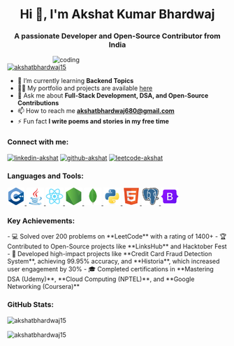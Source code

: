 <h1 align="center">Hi 👋, I'm Akshat Kumar Bhardwaj</h1>                           
<h3 align="center">A passionate Developer and Open-Source Contributor from India</h3>                                       
<img align="right" alt="coding" width="400"  src="https://cdn.dribbble.com/users/1162077/screenshots/3848914/programmer.gif">                                                                                
                              
<p align="left"> <a href="https://github.com/ryo-ma/github-profile-trophy"><img src="https://github-profile-trophy.vercel.app/?username=akshatbhardwaj15" alt="akshatbhardwaj15" /></a> </p>
                                                                                                          
- 🌱 I’m currently learning **Backend Topics**                                                                                                                                             
- 👨‍💻 My portfolio and projects are available [here](https://github.com/Akshatbhardwaj15)                                                                                                                                                                                                                                              
- 💬 Ask me about **Full-Stack Development, DSA, and Open-Source Contributions**                                      
- 📫 How to reach me **akshatbhardwaj680@gmail.com**                                                                                                                                                                                          
- ⚡ Fun fact **I write poems and stories in my free time**                                                                                

<h3 align="left">Connect with me:</h3>
<p align="left">
<a         href="https://www.linkedin.com/in/akshatbhardwaj15/" target="blank"><img align="center" src="https://raw.githubusercontent.com/rahuldkjain/github-profile-readme-generator/master/src/images/icons/Social/linked-in-alt.svg" alt="linkedin-akshat" height="30" width="40" /></a>
<a href="https://github.com/Akshatbhardwaj15" target="blank"><img align="center" src="https://cdn-icons-png.flaticon.com/512/25/25231.png" alt="github-akshat" height="30" width="40" /></a>
<a href="https://leetcode.com/Akshatbhardwaj15/" target="blank"><img align="center" src="https://raw.githubusercontent.com/rahuldkjain/github-profile-readme-generator/master/src/images/icons/Social/leet-code.svg" alt="leetcode-akshat" height="30" width="40" /></a>
</p>

<h3 align="left">Languages and Tools:</h3>
<p align="left"> 
<a href="https://www.cplusplus.com/" target="_blank"> <img src="https://raw.githubusercontent.com/devicons/devicon/master/icons/cplusplus/cplusplus-original.svg" alt="cplusplus" width="40" height="40"/> </a> 
<a href="https://www.java.com/" target="_blank"> <img src="https://raw.githubusercontent.com/devicons/devicon/master/icons/java/java-original.svg" alt="java" width="40" height="40"/> </a>
<a href="https://react.dev/" target="_blank"> <img src="https://raw.githubusercontent.com/devicons/devicon/master/icons/react/react-original.svg" alt="react" width="40" height="40"/> </a> 
<a href="https://nodejs.org/" target="_blank"> <img src="https://raw.githubusercontent.com/devicons/devicon/master/icons/nodejs/nodejs-original.svg" alt="nodejs" width="40" height="40"/> </a>
<a href="https://www.mongodb.com/" target="_blank"> <img src="https://raw.githubusercontent.com/devicons/devicon/master/icons/mongodb/mongodb-original.svg" alt="mongodb" width="40" height="40"/> </a>
<a href="https://www.python.org/" target="_blank"> <img src="https://raw.githubusercontent.com/devicons/devicon/master/icons/python/python-original.svg" alt="python" width="40" height="40"/> </a> 
<a href="https://www.w3.org/html/" target="_blank"> <img src="https://raw.githubusercontent.com/devicons/devicon/master/icons/html5/html5-original.svg" alt="html" width="40" height="40"/> </a>
<a href="https://www.postgresql.org/" target="_blank"> <img    src="https://raw.githubusercontent.com/devicons/devicon/master/icons/postgresql/postgresql-original.svg" alt="postgresql" width="40" height="40"/> </a>
<a href="https://getbootstrap.com/" target="_blank"> <img src="https://raw.githubusercontent.com/devicons/devicon/master/icons/bootstrap/bootstrap-original.svg" alt="bootstrap" width="40" height="40"/> </a>
</p>

<h3 align="left">Key Achievements:</h3>
- 💻 Solved over 200 problems on **LeetCode** with a rating of 1400+  
- 🏆 Contributed to Open-Source projects like **LinksHub** and Hacktober Fest  
- 🚀 Developed high-impact projects like **Credit Card Fraud Detection System**, achieving 99.95% accuracy, and **Historia**, which increased user engagement by 30%  
- 🎓 Completed certifications in **Mastering DSA (Udemy)**, **Cloud Computing (NPTEL)**, and **Google Networking (Coursera)**  

<h3 align="left">GitHub Stats:</h3>
<p><img align="center" src="https://github-readme-stats.vercel.app/api/top-langs?username=akshatbhardwaj15&show_icons=true&locale=en&layout=compact" alt="akshatbhardwaj15" /></p>
<p><img align="center" src="https://github-readme-stats.vercel.app/api?username=akshatbhardwaj15&show_icons=true&locale=en" alt="akshatbhardwaj15" /></p>
